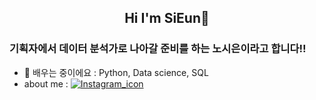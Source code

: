 

<h2 align="center"> Hi I'm SiEun👋 </h3>

### 기획자에서 데이터 분석가로 나아갈 준비를 하는 노시은이라고 합니다!!


- 🌱 배우는 중이에요 : Python, Data science, SQL
- about me : [![Instagram_icon](https://upload.wikimedia.org/wikipedia/commons/thumb/a/a5/Instagram_icon.png/256px-Instagram_icon.png)](https://www.instagram.com/letmego__home/)

